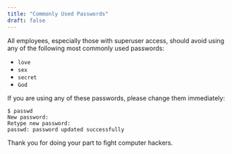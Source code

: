 ```yaml
---
title: "Commonly Used Passwords"
draft: false
---
```


All employees, especially those with superuser access, should avoid using any of the following most commonly used passwords:

* `love`
* `sex`
* `secret`
* `God`

If you are using any of these passwords, please change them immediately:

```
$ passwd
New password:
Retype new password:
passwd: password updated successfully
```

Thank you for doing your part to fight computer hackers.
